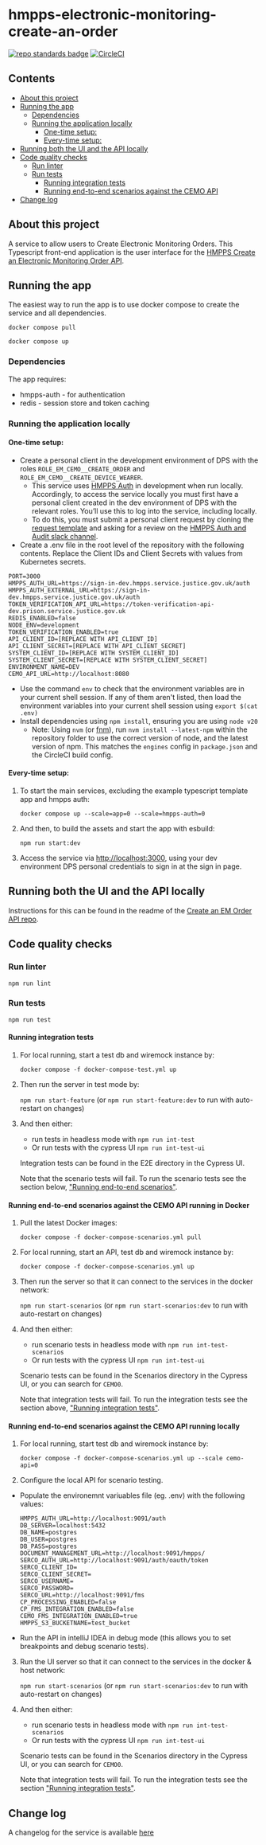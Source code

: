 # hmpps-electronic-monitoring-create-an-order <!-- omit in toc -->
[![repo standards badge](https://img.shields.io/badge/endpoint.svg?&style=flat&logo=github&url=https%3A%2F%2Foperations-engineering-reports.cloud-platform.service.justice.gov.uk%2Fapi%2Fv1%2Fcompliant_public_repositories%2Fhmpps-electronic-monitoring-create-an-order)](https://operations-engineering-reports.cloud-platform.service.justice.gov.uk/public-github-repositories.html#hmpps-electronic-monitoring-create-an-order "Link to report")
[![CircleCI](https://circleci.com/gh/ministryofjustice/hmpps-electronic-monitoring-create-an-order/tree/main.svg?style=svg)](https://circleci.com/gh/ministryofjustice/hmpps-electronic-monitoring-create-an-order)

## Contents <!-- omit in toc -->
- [About this project](#about-this-project)
- [Running the app](#running-the-app)
  - [Dependencies](#dependencies)
  - [Running the application locally](#running-the-application-locally)
    - [One-time setup:](#one-time-setup)
    - [Every-time setup:](#every-time-setup)
- [Running both the UI and the API locally](#running-both-the-ui-and-the-api-locally)
- [Code quality checks](#code-quality-checks)
  - [Run linter](#run-linter)
  - [Run tests](#run-tests)
    - [Running integration tests](#running-integration-tests)
    - [Running end-to-end scenarios against the CEMO API](#running-end-to-end-scenarios-against-the-cemo-api)
- [Change log](#change-log)


## About this project
A service to allow users to Create Electronic Monitoring Orders. This Typescript front-end application is the user interface for the [HMPPS Create an Electronic Monitoring Order API](https://github.com/ministryofjustice/hmpps-electronic-monitoring-create-an-order-api).

## Running the app
The easiest way to run the app is to use docker compose to create the service and all dependencies.

`docker compose pull`

`docker compose up`

### Dependencies
The app requires:
* hmpps-auth - for authentication
* redis - session store and token caching

### Running the application locally

#### One-time setup:
- Create a personal client in the development environment of DPS with the roles `ROLE_EM_CEMO__CREATE_ORDER` and `ROLE_EM_CEMO__CREATE_DEVICE_WEARER`.
    - This service uses [HMPPS Auth](https://github.com/ministryofjustice/hmpps-auth) in development when run locally. Accordingly, to access the service locally you must first have a personal client created in the dev environment of DPS with the relevant roles. You’ll use this to log into the service, including locally.
    - To do this, you must submit a personal client request by cloning the [request template](https://dsdmoj.atlassian.net/browse/HAAR-664) and asking for a review on the [HMPPS Auth and Audit slack channel](https://moj.enterprise.slack.com/archives/C02S71KUBED).
- Create a .env file in the root level of the repository with the following contents. Replace the Client IDs and Client Secrets with values from Kubernetes secrets.

```
PORT=3000
HMPPS_AUTH_URL=https://sign-in-dev.hmpps.service.justice.gov.uk/auth
HMPPS_AUTH_EXTERNAL_URL=https://sign-in-dev.hmpps.service.justice.gov.uk/auth
TOKEN_VERIFICATION_API_URL=https://token-verification-api-dev.prison.service.justice.gov.uk
REDIS_ENABLED=false
NODE_ENV=development
TOKEN_VERIFICATION_ENABLED=true
API_CLIENT_ID=[REPLACE WITH API_CLIENT_ID]
API_CLIENT_SECRET=[REPLACE WITH API_CLIENT_SECRET]
SYSTEM_CLIENT_ID=[REPLACE WITH SYSTEM_CLIENT_ID]
SYSTEM_CLIENT_SECRET=[REPLACE WITH SYSTEM_CLIENT_SECRET]
ENVIRONMENT_NAME=DEV
CEMO_API_URL=http://localhost:8080
```
- Use the command `env` to check that the environment variables are in your current shell session. If any of them aren't listed, then load the environment variables into your current shell session using `export $(cat .env)`
- Install dependencies using `npm install`, ensuring you are using `node v20`
  - Note: Using `nvm` (or [fnm](https://github.com/Schniz/fnm)), run `nvm install --latest-npm` within the repository folder to use the correct version of node, and the latest version of npm. This matches the `engines` config in `package.json` and the CircleCI build config.

#### Every-time setup:

1. To start the main services, excluding the example typescript template app and hmpps auth:

    `docker compose up --scale=app=0 --scale=hmpps-auth=0`

2.  And then, to build the assets and start the app with esbuild:

    `npm run start:dev`

3.  Access the service via [http://localhost:3000](http://localhost:3000), using your dev environment DPS personal credentials to sign in at the sign in page.

## Running both the UI and the API locally
Instructions for this can be found in the readme of the [Create an EM Order API repo](https://github.com/ministryofjustice/hmpps-electronic-monitoring-create-an-order-api).

## Code quality checks

### Run linter

`npm run lint`

### Run tests

`npm run test`

#### Running integration tests

1. For local running, start a test db and wiremock instance by:

    `docker compose -f docker-compose-test.yml up`

2. Then run the server in test mode by:

    `npm run start-feature` (or `npm run start-feature:dev` to run with auto-restart on changes)

3. And then either:
   - run tests in headless mode with `npm run int-test`
   - Or run tests with the cypress UI `npm run int-test-ui`

    Integration tests can be found in the E2E directory in the Cypress UI.

    Note that the scenario tests will fail. To run the scenario tests see the section below, ["Running end-to-end scenarios"](#running-end-to-end-scenarios-against-the-cemo-api).

#### Running end-to-end scenarios against the CEMO API running in Docker

1. Pull the latest Docker images:

    `docker compose -f docker-compose-scenarios.yml pull`

2. For local running, start an API, test db and wiremock instance by:

    `docker compose -f docker-compose-scenarios.yml up`

3. Then run the server so that it can connect to the services in the docker network:

    `npm run start-scenarios` (or `npm run start-scenarios:dev` to run with auto-restart on changes)

4. And then either:
   - run scenario tests in headless mode with `npm run int-test-scenarios`
   - Or run tests with the cypress UI `npm run int-test-ui`

    Scenario tests can be found in the Scenarios directory in the Cypress UI, or you can search for `CEMO0`.

    Note that integration tests will fail. To run the integration tests see the section above, ["Running integration tests"](#running-integration-tests).

#### Running end-to-end scenarios against the CEMO API running locally

1. For local running, start test db and wiremock instance by:

    `docker compose -f docker-compose-scenarios.yml up --scale cemo-api=0`

2. Configure the local API for scenario testing.
- Populate the environemnt variuables file (eg. .env) with the following values:

    ```shell
    HMPPS_AUTH_URL=http://localhost:9091/auth
    DB_SERVER=localhost:5432
    DB_NAME=postgres
    DB_USER=postgres
    DB_PASS=postgres
    DOCUMENT_MANAGEMENT_URL=http://localhost:9091/hmpps/
    SERCO_AUTH_URL=http://localhost:9091/auth/oauth/token
    SERCO_CLIENT_ID=
    SERCO_CLIENT_SECRET=
    SERCO_USERNAME=
    SERCO_PASSWORD=
    SERCO_URL=http://localhost:9091/fms
    CP_PROCESSING_ENABLED=false
    CP_FMS_INTEGRATION_ENABLED=false
    CEMO_FMS_INTEGRATION_ENABLED=true
    HMPPS_S3_BUCKETNAME=test_bucket
    ``` 
- Run the API in intelliJ IDEA in debug mode (this allows you to set breakpoints and debug scenario tests).

3. Run the UI server so that it can connect to the services in the docker & host network:

    `npm run start-scenarios` (or `npm run start-scenarios:dev` to run with auto-restart on changes)

4. And then either:
   - run scenario tests in headless mode with `npm run int-test-scenarios`
   - Or run tests with the cypress UI `npm run int-test-ui`

    Scenario tests can be found in the Scenarios directory in the Cypress UI, or you can search for `CEMO0`.

    Note that integration tests will fail. To run the integration tests see the section ["Running integration tests"](#running-integration-tests).

## Change log

A changelog for the service is available [here](./CHANGELOG.md)
